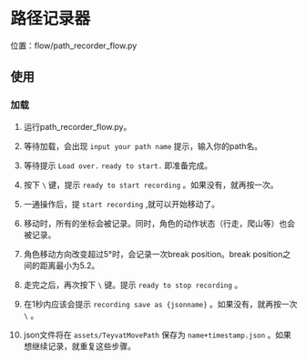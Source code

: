 # 路径记录器


位置：flow/path_recorder_flow.py

## 使用


### 加载


1. 运行path_recorder_flow.py。

2. 等待加载，会出现 `input your path name` 提示，输入你的path名。

3. 等待提示 `Load over.` `ready to start.` 即准备完成。


1. 按下 `\` 键，提示 `ready to start recording` 。如果没有，就再按一次。
2. 一通操作后，提 `start recording` ,就可以开始移动了。
3. 移动时，所有的坐标会被记录。同时，角色的动作状态（行走，爬山等）也会被记录。
3. 角色移动方向改变超过5°时，会记录一次break position。break position之间的距离最小为5.2。
4. 走完之后，再次按下 `\` 键。提示 `ready to stop recording` 。
5. 在1秒内应该会提示 `recording save as {jsonname}` 。如果没有，就再按一次 `\` 。
6. json文件将在 `assets/TeyvatMovePath` 保存为 `name+timestamp.json` 。如果想继续记录，就重复这些步骤。

